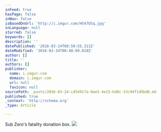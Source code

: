 ```yaml
---
inFeed: true
hasPage: false
inNav: false
isBasedOnUrl: 'http://i.imgur.com/H547OSq.jpg'
inLanguage: null
starred: false
keywords: []
description: ''
datePublished: '2016-03-24T00:50:55.313Z'
dateModified: '2016-03-24T00:48:09.810Z'
author: []
title: ''
authors: []
publisher:
  name: i.imgur.com
  domain: i.imgur.com
  url: null
  favicon: null
sourcePath: _posts/2016-03-24-cd54917a-0ae5-4e15-bd8c-53c9df1d9bd8.md
published: true
_context: 'http://schema.org'
_type: Article

---
```

Sub Zero's fatality donation box.
![](http://i.imgur.com/H547OSq.jpg)
